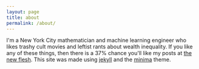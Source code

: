 ```yaml
---
layout: page
title: about
permalink: /about/
---
```


I'm a New York City mathematician and machine learning engineer who likes trashy cult movies and leftist rants about wealth inequality. If you like any of these things, then there is a 37% chance you'll like my posts at [the new flesh](www.thenewflesh.net).
This site was made using [jekyll][jekyll-organization] and the
[minima](https://github.com/jekyll/minima) theme.

[jekyll-organization]: https://github.com/jekyll

